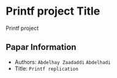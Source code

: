 Printf project
Title
===
Printf project
## Papar Information
- Authors:  `Abdelhay Zaadaddi` `Abdelhadi`
- Title:  `Printf replication`
